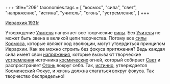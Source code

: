 +++
title="209"
taxonomies.tags = [
 "космос",
 "сила",
 "свет",
 "напряжение",
 "истина",
 "учитель",
 "огонь",
 "устремление",
]
+++

[Иерархия 1931г](/agni/1931)

Утверждение [Учителя](/tags/учитель) напрягает все творческие [силы](/tags/сила). Без [Учителя](/tags/учитель) не может быть звена в великой цепи творчества. Потому все [силы](/tags/сила) [Космоса](/tags/космос), которые являют ход эволюции, могут утвердиться принципом Иерархии. Как же можно строить без фокуса притяжения? Ведь каждая сила имеет свои [напряжения](/tags/напряжение), которые вызывают творческие [устремления](/tags/устремление) источника [космических](/tags/космос) огней, который собирает [Свет](/tags/свет) и распространяет [Огонь](/tags/огонь) вокруг себя. Так, [истинно](/tags/истина), утверждается [Космический](/tags/космос) Фокус, и жизнь должна слагаться вокруг фокуса. Так творчество беспредельно!   

